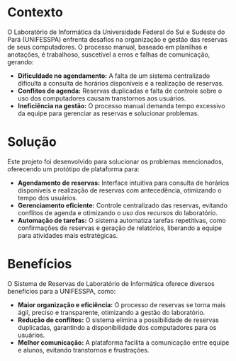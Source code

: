 # Contexto

<p>O Laboratório de Informática da Universidade Federal do Sul e Sudeste do Pará (UNIFESSPA) enfrenta desafios na organização e gestão das reservas de seus computadores. O processo manual, baseado em planilhas e anotações, é trabalhoso, suscetível a erros e falhas de comunicação, gerando:</p>

- **Dificuldade no agendamento:** A falta de um sistema centralizado dificulta a consulta de horários disponíveis e a realização de reservas.
- **Conflitos de agenda:** Reservas duplicadas e falta de controle sobre o uso dos computadores causam transtornos aos usuários.
- **Ineficiência na gestão:** O processo manual demanda tempo excessivo da equipe para gerenciar as reservas e solucionar problemas.

# Solução

<p>Este projeto foi desenvolvido para solucionar os problemas mencionados, oferecendo um protótipo de plataforma para:</p>

- **Agendamento de reservas:** Interface intuitiva para consulta de horários disponíveis e realização de reservas com antecedência, otimizando o tempo dos usuários.
- **Gerenciamento eficiente:** Controle centralizado das reservas, evitando conflitos de agenda e otimizando o uso dos recursos do laboratório.
- **Automação de tarefas:** O sistema automatiza tarefas repetitivas, como confirmações de reservas e geração de relatórios, liberando a equipe para atividades mais estratégicas.

# Benefícios

<p>O Sistema de Reservas de Laboratório de Informática oferece diversos benefícios para a UNIFESSPA, como:</p>

- **Maior organização e eficiência:** O processo de reservas se torna mais ágil, preciso e transparente, otimizando a gestão do laboratório.
- **Redução de conflitos:** O sistema elimina a possibilidade de reservas duplicadas, garantindo a disponibilidade dos computadores para os usuários.
- **Melhor comunicação:** A plataforma facilita a comunicação entre equipe e alunos, evitando transtornos e frustrações.